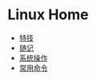 # Linux Home  <!-- {docsify-ignore-all} --> 

- [特技](common/00-impact.md)
- [随记](common/00-miscellany.md)
- [系统操作](common/01-system-structure.md)
- [常用命令](common/02-command-usage.md)

